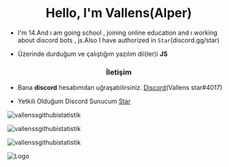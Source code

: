 <h1 align="center">Hello, I'm Vallens(Alper)</h1>



- I'm 14.And ı am going school , joining online education and ı working about discord bots , js.Also I have authorized in `Star`(discord.gg/star)

- Üzerinde durduğum ve çalıştığım yazılım dil(ler)i **JS**

<h3 align="center">İletişim</h3>

- Bana **discord** hesabımdan uğraşabilirsiniz. [Discord](https://discord.com/users/607925451364499477)(Vallens star#4017)

- Yetkili Olduğum Discord Sunucum [Star](discord.gg/star)

<p><img align="center" src="https://github-readme-stats.vercel.app/api?username=Vallenss&show_icons=true&theme=radical" alt="vallenssgithubistatistik" /></p>

<p><img align="center" src="https://github-readme-streak-stats.herokuapp.com/?user=Vallenss&theme=radical" alt="vallenssgithubistatistik" /></p> 

<p align="left"> <img src="https://komarev.com/ghpvc/?username=vallenss&label=Profile%20views&color=0e75b6&style=flat" alt="vallenssgithubistatistik" /> </p>


![Logo](https://media.discordapp.net/attachments/607927671720116292/849688974238416936/tomioka.gif) 
